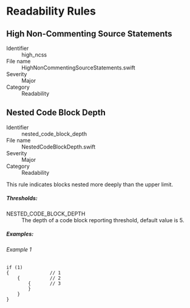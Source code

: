 # Readability Rules

## High Non-Commenting Source Statements

<dl>
<dt>Identifier</dt>
<dd>high_ncss</dd>
<dt>File name</dt>
<dd>HighNonCommentingSourceStatements.swift</dd>
<dt>Severity</dt>
<dd>Major</dd>
<dt>Category</dt>
<dd>Readability</dd>
</dl>


## Nested Code Block Depth

<dl>
<dt>Identifier</dt>
<dd>nested_code_block_depth</dd>
<dt>File name</dt>
<dd>NestedCodeBlockDepth.swift</dd>
<dt>Severity</dt>
<dd>Major</dd>
<dt>Category</dt>
<dd>Readability</dd>
</dl>

This rule indicates blocks nested more deeply than the upper limit.

##### Thresholds:

<dl>
<dt>NESTED_CODE_BLOCK_DEPTH</dt>
<dd>The depth of a code block reporting threshold, default value is 5.</dd>
</dl>

##### Examples:

###### Example 1

```
if (1)
{               // 1
    {           // 2
        {       // 3
        }
    }
}
```

